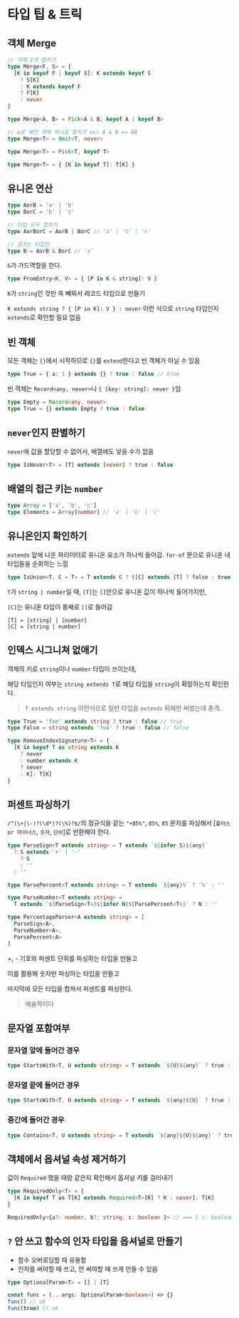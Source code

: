 # 타입 팁 & 트릭

## 객체 Merge

```ts
// 객체 2개 합치기
type Merge<F, S> = {
  [K in keyof F | keyof S]: K extends keyof S
    ? S[K]
    : K extends keyof F
    ? F[K]
    : never
}

type Merge<A, B> = Pick<A & B, keyof A | keyof B>

// &로 묶인 객체 하나로 합치기 ex) A & B => AB
type Merge<T> = Omit<T, never>

type Merge<T> = Pick<T, keyof T>

type Merge<T> = { [K in keyof T]: T[K] }
```

## 유니온 연산

```ts
type AorB = 'a' | 'b'
type BorC = 'b' | 'c'

// 타입 모두 합치기
type AorBorC = AorB | BorC // 'a' | 'b' | 'c'

// 겹치는 타입만
type B = AorB & BorC // 'a'
```

`&`가 가드역할을 한다.

```ts
type FromEntry<K, V> = { [P in K & string]: V }
```

`K`가 `string`인 것만 쏙 빼와서 레코드 타입으로 만들기

`K extends string ? { [P in K]: V } : never` 이런 식으로 `string` 타입인지 `extends`로 확인할 필요 없음

## 빈 객체

모든 객체는 `{}`에서 시작하므로 `{}`를 `extend`한다고 빈 객체가 아닐 수 있음

```ts
type True = { a: 1 } extends {} ? true : false // true
```

빈 객체는 `Record<any, never>`나 `{ [key: string]: never }`임

```ts
type Empty = Record<any, never>
type True = {} extends Empty ? true : false
```

## `never`인지 판별하기

`never`에 값을 할당할 수 없어서, 배열에도 넣을 수가 없음

```ts
type IsNever<T> = [T] extends [never] ? true : false
```

## 배열의 접근 키는 `number`

```ts
type Array = ['a', 'b', 'c']
type Elements = Array[number] // 'a' | 'b' | 'c'
```

## 유니온인지 확인하기

`extends` 앞에 나온 파리미터로 유니온 요소가 하나씩 들어감. `for-of` 문으로 유니온 내 타입들을 순회하는 느낌

```ts
type IsUnion<T, C = T> = T extends C ? ([C] extends [T] ? false : true) : never
```

`T`가 `string | number`일 때, `[T]`는 `[]`안으로 유니온 값이 하나씩 들어가지만,

`[C]`는 유니온 타입이 통째로 `[]`로 들어감

```
[T] = [string] | [number]
[C] = [string | number]
```

## 인덱스 시그니쳐 없애기

객체의 키로 `string`이나 `number` 타입이 쓰이는데,

해당 타입인지 여부는 `string extends T`로 해당 타입을 `string`이 확장하는지 확인한다.

> `T extends string` 이런식으로 일반 타입을 `extends` 뒤에만 써왔는데 충격..

```ts
type True = 'foo' extends string ? true : false // true
type False = string extends 'foo' ? true : false // false

type RemoveIndexSignature<T> = {
  [K in keyof T as string extends K
    ? never
    : number extends K
    ? never
    : K]: T[K]
}
```

## 퍼센트 파싱하기

`/^(\+|\-)?(\d*)?(\%)?$/`의 정규식을 같는 `"+85%"`, `85%`, `85` 문자를 파싱해서 [`플러스 or 마이너스`, `숫자`, `단위`]로 반환해야 한다.

```ts
type ParseSign<T extends string> = T extends `${infer S}${any}`
  ? S extends '+' | '-'
    ? S
    : ''
  : ''

type ParsePercent<T extends string> = T extends `${any}%` ? '%' : ''

type ParseNumber<T extends string> =
  T extends `${ParseSign<T>}${infer N}${ParsePercent<T>}` ? N : ''

type PercentageParser<A extends string> = [
  ParseSign<A>,
  ParseNumber<A>,
  ParsePercent<A>
]
```

+, - 기호와 퍼센트 단위를 파싱하는 타입을 만들고

이를 활용해 숫자만 파싱하는 타입을 만들고

마지막에 모든 타입을 합쳐서 퍼센트를 파싱한다.

> 예술적이다

## 문자열 포함여부

### 문자열 앞에 들어간 경우

```ts
type StartsWith<T, U extends string> = T extends `${U}${any}` ? true : false
```

### 문자열 끝에 들어간 경우

```ts
type StartsWith<T, U extends string> = T extends `${any}${U}` ? true : false
```

### 중간에 들어간 경우

```ts
type Contains<T, U extends string> = T extends `${any}${U}${any}` ? true : false
```

## 객체에서 옵셔널 속성 제거하기

값이 `Required` 했을 때랑 같은지 확인해서 옵셔널 키를 걸러내기

```ts
type RequiredOnly<T> = {
  [K in keyof T as T[K] extends Required<T>[K] ? K : never]: T[K]
}

RequiredOnly<{a?: number, b?: string, c: boolean }> // === { c: boolean }
```

## `?` 안 쓰고 함수의 인자 타입을 옵셔널로 만들기
- 함수 오버로딩할 때 유용함
- 인자를 써야할 때 쓰고, 안 써야할 때 쓰게 만들 수 있음
```ts
type OptionalParam<T> = [] | [T]

const func = (...args: OptionalParam<boolean>) => {}
func() // ok
func(true) // ok
```
